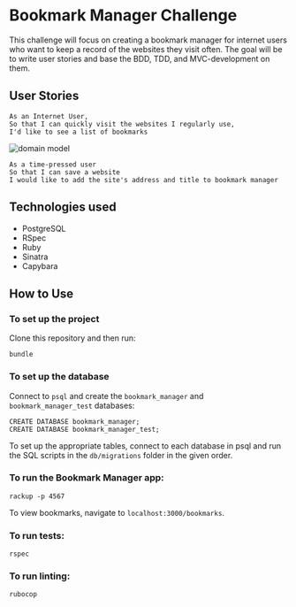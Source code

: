 # Bookmark Manager Challenge

This challenge will focus on creating a bookmark manager for internet users who want to keep a record of the websites they visit often. The goal will be to write user stories and base the BDD, TDD, and MVC-development on them.

## User Stories ##

```
As an Internet User,
So that I can quickly visit the websites I regularly use,
I'd like to see a list of bookmarks
```

![domain model](screenshots/domain_model.png "Description goes here")

```
As a time-pressed user
So that I can save a website
I would like to add the site's address and title to bookmark manager
```

## Technologies used ##

* PostgreSQL
* RSpec
* Ruby
* Sinatra
* Capybara

## How to Use ##

### To set up the project ###

Clone this repository and then run:

```
bundle
```

### To set up the database ###
Connect to `psql` and create the `bookmark_manager` and `bookmark_manager_test` databases:
```
CREATE DATABASE bookmark_manager;
CREATE DATABASE bookmark_manager_test;
```
To set up the appropriate tables, connect to each database in psql and run the SQL scripts in the `db/migrations` folder in the given order.

### To run the Bookmark Manager app: ###
```
rackup -p 4567
```
To view bookmarks, navigate to `localhost:3000/bookmarks`.

### To run tests: ###
```
rspec
```

### To run linting: ###
```
rubocop
```
